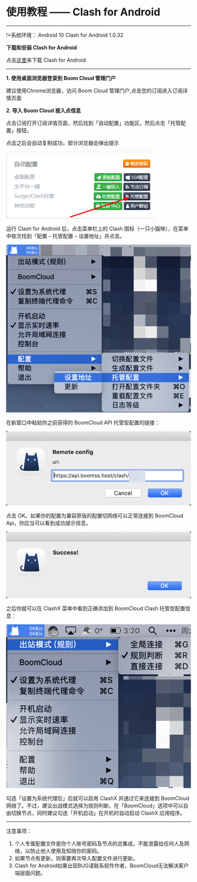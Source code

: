 # 使用教程 —— Clash for Android

- - -

!>系统环境： Android 10   Clash for Android 1.0.32

**下载和安装 Clash for Android**

点击[这里](https://github.com/yichengchen/clashX/releases)来下载 Clash for Android

---

**1. 使用桌面浏览器登录到 Boom Cloud 管理门户**

建议使用Chrome浏览器，访问 Boom Cloud 管理门户,点击您的订阅进入订阅详情页面

**2. 导入 Boom Cloud 接入点信息**

点击订阅打开订阅详情页面，然后找到「自动配置」功能区。然后点击「托管配置」按钮，

点击之后会自动复制成功，部分浏览器会弹出提示

![](../img/clashx/01.png)

运行 Clash for Android 后，点击菜单栏上的 Clash 图标（一只小猫咪），在菜单中依次找到「配置 – 托管配置 – 设置地址」并点击。

![](../img/clashx/02.png)  

在新窗口中粘贴你之前获得的 BoomCloud API 托管型配置的链接：	

![](../img/clashx/03.png)

点击 OK。如果你的配置为兼容原版的配置切网络可以正常连接到 BoomCloud Api，你应当可以看到成功提示信息。

![](../img/clashx/04.png)

之后你就可以在 ClashX 菜单中看到正确添加到 BoomCloud Clash 托管型配置信息：

![](../img/clashx/06.png)

勾选「设置为系统代理后」后就可以启用 ClashX 并通过它来连接到 BoomCloud 网络了。不过，建议出战模式选择为规则判断，在「BoomCloud」选项中可以自由切换节点，同时建议勾选「开机启动」在开机时自动启动 ClashX 应用程序。

- - -
注意事项：  
1. 个人专属配置文件是你个人账号密码及节点的总集成，不能泄露给任何人及网络，以防止他人使用及知晓你的密码。  
2. 如果节点有更新，则需要再次导入配置文件进行更新。  
3. Clash for Android如果出现BUG请联系软件作者，BoomCloud无法解决客户端层面问题。

